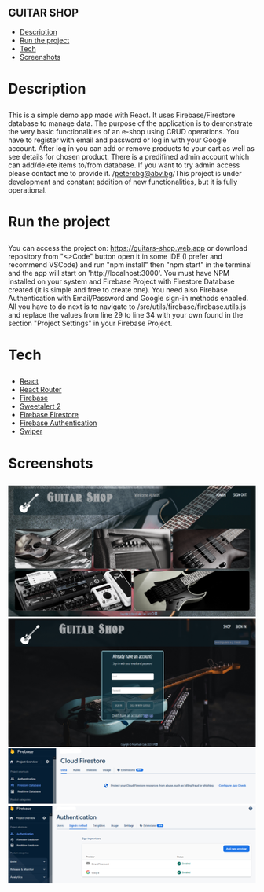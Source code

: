 ## GUITAR SHOP 

- <a href="#description">Description</a>
- <a href="#run-app">Run the project</a>
- <a href="#tech">Tech</a>
- <a href="#screens">Screenshots</a>


# <p id="description">Description</p>

This is a simple demo app made with React. It uses Firebase/Firestore database to manage data.
The purpose of the application is to demonstrate the very basic functionalities of an e-shop using CRUD operations.
You have to register with email and password or log in with your Google account. After log in you can
add or remove products to your cart as well as see details for chosen product. There is a predifined
admin account which can add/delete items to/from database. If you want to try admin access please 
contact me to provide it. /petercbg@abv.bg/This project is under development and constant addition
of new functionalities, but it is fully operational.

# <p id="run-app">Run the project</p>

You can access the project on: https://guitars-shop.web.app
                    or
download repository from "<>Code" button open it in some IDE (I prefer and recommend VSCode) and run "npm install" then "npm start" in the terminal and the app will start on 'http://localhost:3000'.  You must have NPM installed on your system and Firebase Project with Firestore Database created (it is simple and free to create one). You need also Firebase Authentication with Email/Password and Google sign-in methods enabled.
All you have to do next is to navigate to /src/utils/firebase/firebase.utils.js and replace 
the values ​​from line 29 to line 34 with your own found in the section "Project Settings" in your Firebase Project.

# <p id="tech">Tech</p>

- <a href="https://react.dev/">React</a>
- <a href="https://reactrouter.com/">React Router</a>
- <a href="https://firebase.google.com/">Firebase</a>
- <a href="https://sweetalert2.github.io/">Sweetalert 2</a>
- <a href="https://firebase.google.com/docs/firestore">Firebase Firestore</a>
- <a href="https://firebase.google.com/docs/auth">Firebase Authentication</a>
- <a href="https://https://swiperjs.com/">Swiper</a>

# <p id="screens">Screenshots</p>

![Home page](home.png)
![Signin page](signin-up-page.png)
![Cloud firestore](firestore.png)
![Authentication](auth.png)